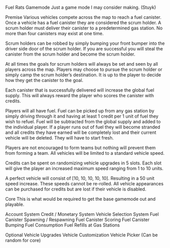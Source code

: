Fuel Rats Gamemode
Just a game mode I may consider making. (Stuyk)

Premise
Various vehicles compete across the map to reach a fuel canister. Once a vehicle has a fuel canister they are considered the scrum holder. A scrum holder must deliver their canister to a predetermined gas station. No more than four canisters may exist at one time.

Scrum holders can be robbed by simply bumping your front bumper into the driver side door of the scrum holder. If you are successful you will steal the canister from the scrum holder and become the scrum holder.

At all times the goals for scrum holders will always be set and seen by all players across the map. Players may choose to pursue the scrum holder or simply camp the scrum holder’s destination. It is up to the player to decide how they get the canister to the goal.

Each canister that is successfully delivered will increase the global fuel supply. This will always reward the player who scores the canister with credits.

Players will all have fuel. Fuel can be picked up from any gas station by simply driving through it and having at least 1 credit per 1 unit of fuel they wish to refuel. Fuel will be subtracted from the global supply and added to the individual player. If a player runs out of fuel they will become stranded and all credits they have earned will be completely lost and their current vehicle will be deleted. They will have to start fresh.

Players are not encouraged to form teams but nothing will prevent them from forming a team.
All vehicles will be limited to a standard vehicle speed.

Credits can be spent on randomizing vehicle upgrades in 5 slots. Each slot will give the player an increased maximum speed ranging from 1 to 10 units.

A perfect vehicle will consist of [10, 10, 10, 10, 10]. Resulting in a 50 unit speed increase. These speeds cannot be re-rolled. All vehicle appearances can be purchased for credits but are lost if their vehicle is disabled.

Core
This is what would be required to get the base gamemode out and playable.

Account System
Credit / Monetary System
Vehicle Selection System
Fuel Canister Spawning / Respawning
Fuel Canister Scoring
Fuel Canister Bumping
Fuel Consumption
Fuel Refills at Gas Stations

Optional
Vehicle Upgrades
Vehicle Customization
Vehicle Picker (Can be random for core)
